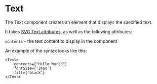 # Text

The Text component creates an element that displays the specified text.

It takes [SVG Text attributes](https://developer.mozilla.org/en-US/docs/Web/SVG/Element/text#attributes), as well as the following attributes:

`contents` - the text content to display in the component

An example of the syntax looks like this: 

```tsx
<Text>
    contents={"Hello World"}
    fontSize={'24px'}
    fill={'black'}
</Text>
```